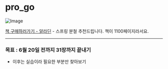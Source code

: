 # pro_go

![Image](https://github.com/user-attachments/assets/2b345d95-f9f0-42d6-94bc-7b800fb1aab9)

[책 구매하러가기 - 알라딘](https://product.kyobobook.co.kr/detail/S000211904663) - 스프링 분철 추천드립니다. 책이 1100페이지라서요.

<hr>

### 목표 : 6월 20일 전까지 31장까지 끝내기
- 이후는 실습이라 필요한 부분만 찾아보기

